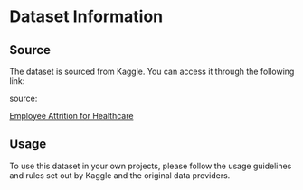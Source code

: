 # Dataset Information

## Source
The dataset is sourced from Kaggle. You can access it through the following link:


source:

[Employee Attrition for Healthcare](https://www.kaggle.com/datasets/jpmiller/employee-attrition-for-healthcare)


## Usage

To use this dataset in your own projects, please follow the usage guidelines and rules set out by Kaggle and the original data providers.

